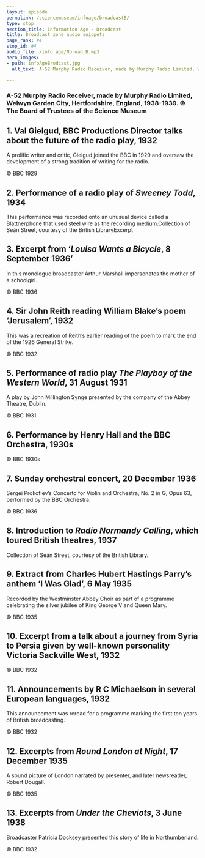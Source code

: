 ```yaml
---
layout: episode
permalink: /sciencemuseum/infoage/broadcastB/
type: stop
section_title: Information Age - Broadcast
title: Broadcast zone audio snippets
page_rank: #4
stop_id: #4
audio_file: /info age/Nbroad_B.mp3
hero_images:
- path: infoAgeBrodcast.jpg
  alt_text: A-52 Murphy Radio Receiver, made by Murphy Radio Limited, Welwyn Garden City, Hertfordshire, England, 1938-1939. © The Board of Trustees of the Science Museum

---
```


### A-52 Murphy Radio Receiver, made by Murphy Radio Limited, Welwyn Garden City, Hertfordshire, England, 1938-1939. © The Board of Trustees of the Science Museum

## 1. Val Gielgud, BBC Productions Director talks about the future of the radio play, 1932
A prolific writer and critic, Gielgud joined the BBC in 1929 and oversaw the development of a strong tradition of writing for the radio.

© BBC 1929

## 2. Performance of a radio play of *Sweeney Todd*, 1934
This performance was recorded onto an unusual device called a Blattnerphone that used steel wire as the recording medium.Collection of Seán Street, courtesy of the British LibraryExcerpt

## 3. Excerpt from ‘*Louisa Wants a Bicycle*, 8 September 1936’

In this monologue broadcaster Arthur Marshall impersonates the mother of a schoolgirl.

© BBC 1936

## 4. Sir John Reith reading William Blake’s poem ‘Jerusalem’, 1932
This was a recreation of Reith’s earlier reading of the poem to mark the end of the 1926 General Strike.

© BBC 1932

## 5. Performance of radio play *The Playboy of the Western World*, 31 August 1931
A play by John Millington Synge presented by the company of the Abbey Theatre, Dublin.

© BBC 1931

## 6. Performance by Henry Hall and the BBC Orchestra, 1930s
© BBC 1930s

## 7. Sunday orchestral concert, 20 December 1936
Sergei Prokofiev’s Concerto for Violin and Orchestra, No. 2 in G, Opus 63, performed by the BBC Orchestra.

© BBC 1936

## 8. Introduction  to *Radio Normandy Calling*, which toured British theatres, 1937
Collection of Seán Street, courtesy of the British Library.

##  9. Extract from Charles Hubert Hastings Parry’s anthem ‘I Was Glad’, 6 May 1935
Recorded by the Westminster Abbey Choir as part of a programme celebrating the silver jubilee of King George V and Queen Mary.

© BBC 1935

## 10. Excerpt from a talk about a journey from Syria to Persia given by well-known personality Victoria Sackville West, 1932
© BBC 1932

## 11. Announcements by R C Michaelson in several European languages, 1932
This announcement was reread for a programme marking the first ten years of British broadcasting.

© BBC 1932

## 12. Excerpts  from *Round London at Night*, 17 December 1935
A sound picture of London narrated by presenter, and later newsreader, Robert Dougall.

© BBC 1935

## 13. Excerpts  from *Under the Cheviots*, 3 June 1938
Broadcaster Patricia Docksey presented this story of life in Northumberland.

© BBC 1932
